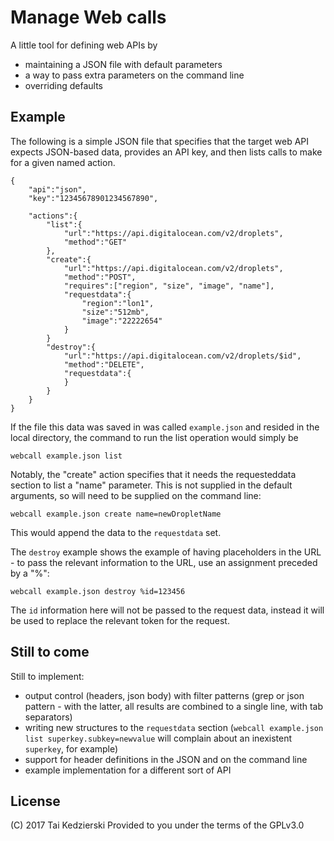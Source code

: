 # Manage Web calls

A little tool for defining web APIs by

* maintaining a JSON file with default parameters
* a way to pass extra parameters on the command line
* overriding defaults

## Example

The following is a simple JSON file that specifies that the target web API expects JSON-based data, provides an API key, and then lists calls to make for a given named action.

	{
		"api":"json",
		"key":"12345678901234567890",

		"actions":{
			"list":{
				"url":"https://api.digitalocean.com/v2/droplets",
				"method":"GET"
			},
			"create":{
				"url":"https://api.digitalocean.com/v2/droplets",
				"method":"POST",
				"requires":["region", "size", "image", "name"],
				"requestdata":{
					"region":"lon1",
					"size":"512mb",
					"image":"22222654"
				}
			}
			"destroy":{
				"url":"https://api.digitalocean.com/v2/droplets/$id",
				"method":"DELETE",
				"requestdata":{
				}
			}
		}
	}

If the file this data was saved in was called `example.json` and resided in the local directory, the command to run the list operation would simply be

	webcall example.json list

Notably, the "create" action specifies that it needs the requesteddata section to list a "name" parameter. This is not supplied in the default arguments, so will need to be supplied on the command line:

	webcall example.json create name=newDropletName

This would append the data to the `requestdata` set.

The `destroy` example shows the example of having placeholders in the URL - to pass the relevant information to the URL, use an assignment preceded by a "%":

	webcall example.json destroy %id=123456

The `id` information here will not be passed to the request data, instead it will be used to replace the relevant token for the request.

## Still to come

Still to implement:

* output control (headers, json body) with filter patterns (grep or json pattern - with the latter, all results are combined to a single line, with tab separators)
* writing new structures to the `requestdata` section (`webcall example.json list superkey.subkey=newvalue` will complain about an inexistent `superkey`, for example)
* support for header definitions in the JSON and on the command line
* example implementation for a different sort of API

## License

(C) 2017 Tai Kedzierski
Provided to you under the terms of the GPLv3.0
